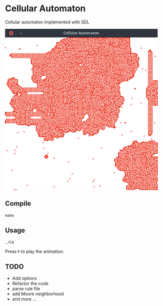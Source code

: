 # Cellular Automaton
Cellular automaton implemented with SDL

![image](img/2018-08-18_501x530.png) 

Compile
------------

    make

Usage
----------

    ./CA

Press `P`  to play the animation. 


TODO
----------

- Add options
- Refactor the code
- parse rule file
- add Moore neighborhood
- and more ...
